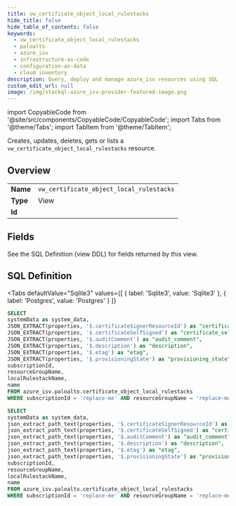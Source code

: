 ```yaml
--- 
title: vw_certificate_object_local_rulestacks
hide_title: false
hide_table_of_contents: false
keywords:
  - vw_certificate_object_local_rulestacks
  - paloalto
  - azure_isv
  - infrastructure-as-code
  - configuration-as-data
  - cloud inventory
description: Query, deploy and manage azure_isv resources using SQL
custom_edit_url: null
image: /img/stackql-azure_isv-provider-featured-image.png
---
```


import CopyableCode from '@site/src/components/CopyableCode/CopyableCode';
import Tabs from '@theme/Tabs';
import TabItem from '@theme/TabItem';

Creates, updates, deletes, gets or lists a <code>vw_certificate_object_local_rulestacks</code> resource.

## Overview
<table><tbody>
<tr><td><b>Name</b></td><td><code>vw_certificate_object_local_rulestacks</code></td></tr>
<tr><td><b>Type</b></td><td>View</td></tr>
<tr><td><b>Id</b></td><td><CopyableCode code="azure_isv.paloalto.vw_certificate_object_local_rulestacks" /></td></tr>
</tbody></table>

## Fields

See the SQL Definition (view DDL) for fields returned by this view.

## SQL Definition

<Tabs
defaultValue="Sqlite3"
values={[
{ label: 'Sqlite3', value: 'Sqlite3' },
{ label: 'Postgres', value: 'Postgres' }
]}
>
<TabItem value="Sqlite3">

```sql
SELECT
systemData as system_data,
JSON_EXTRACT(properties, '$.certificateSignerResourceId') as "certificate_signer_resource_id",
JSON_EXTRACT(properties, '$.certificateSelfSigned') as "certificate_self_signed",
JSON_EXTRACT(properties, '$.auditComment') as "audit_comment",
JSON_EXTRACT(properties, '$.description') as "description",
JSON_EXTRACT(properties, '$.etag') as "etag",
JSON_EXTRACT(properties, '$.provisioningState') as "provisioning_state",
subscriptionId,
resourceGroupName,
localRulestackName,
name
FROM azure_isv.paloalto.certificate_object_local_rulestacks
WHERE subscriptionId = 'replace-me' AND resourceGroupName = 'replace-me' AND localRulestackName = 'replace-me';
```

</TabItem>
<TabItem value="Postgres">

```sql
SELECT
systemData as system_data,
json_extract_path_text(properties, '$.certificateSignerResourceId') as "certificate_signer_resource_id",
json_extract_path_text(properties, '$.certificateSelfSigned') as "certificate_self_signed",
json_extract_path_text(properties, '$.auditComment') as "audit_comment",
json_extract_path_text(properties, '$.description') as "description",
json_extract_path_text(properties, '$.etag') as "etag",
json_extract_path_text(properties, '$.provisioningState') as "provisioning_state",
subscriptionId,
resourceGroupName,
localRulestackName,
name
FROM azure_isv.paloalto.certificate_object_local_rulestacks
WHERE subscriptionId = 'replace-me' AND resourceGroupName = 'replace-me' AND localRulestackName = 'replace-me';
```

</TabItem>
</Tabs>
